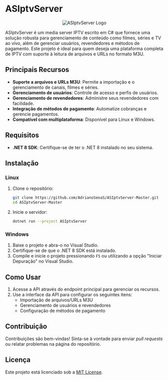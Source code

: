 # ASIptvServer
<p align="center">
<img src="https://github-production-user-asset-6210df.s3.amazonaws.com/61697830/395658951-90de0f84-d689-450f-8b42-3b565a6ebce5.png?X-Amz-Algorithm=AWS4-HMAC-SHA256&X-Amz-Credential=AKIAVCODYLSA53PQK4ZA%2F20241213%2Fus-east-1%2Fs3%2Faws4_request&X-Amz-Date=20241213T181814Z&X-Amz-Expires=300&X-Amz-Signature=fe9702376e944cd015b28570e8056042d0c2fa7f64e38e725fdacf67bdc539de&X-Amz-SignedHeaders=host" alt="ASIptvServer Logo" />
</p>

ASIptvServer é um media server IPTV escrito em C# que fornece uma solução robusta para gerenciamento de conteúdo como filmes, séries e TV ao vivo, além de gerenciar usuários, revendedores e métodos de pagamento. Este projeto é ideal para quem deseja uma plataforma completa de IPTV com suporte à leitura de arquivos e URLs no formato M3U.

## Principais Recursos

- **Suporte a arquivos e URLs M3U**: Permite a importação e o gerenciamento de canais, filmes e séries.
- **Gerenciamento de usuários**: Controle de acesso e perfis de usuários.
- **Gerenciamento de revendedores**: Administre seus revendedores com facilidade.
- **Integração de métodos de pagamento**: Automatize cobranças e gerencie pagamentos.
- **Compatível com multiplataforma**: Disponível para Linux e Windows.

## Requisitos

- **.NET 8 SDK**: Certifique-se de ter o .NET 8 instalado no seu sistema.

## Instalação

### Linux
1. Clone o repositório:
   ```bash
   git clone https://github.com/AdrianoSenaS/ASIptvServer-Master.git
   cd ASIptvServer-Master
   ```

2. Inicie o servidor:
   ```bash
   dotnet run --project ASIptvServer
   ```

### Windows
1. Baixe o projeto e abra-o no Visual Studio.
2. Certifique-se de que o .NET 8 SDK está instalado.
3. Compile e inicie o projeto pressionando `F5` ou utilizando a opção "Iniciar Depuração" no Visual Studio.

## Como Usar
1. Acesse a API através do endpoint principal para gerenciar os recursos.
2. Use a interface da API para configurar os seguintes itens:
   - Importação de arquivos/URLs M3U
   - Gerenciamento de usuários e revendedores
   - Configuração de métodos de pagamento

## Contribuição
Contribuições são bem-vindas! Sinta-se à vontade para enviar *pull requests* ou relatar problemas na página do repositório.

## Licença
Este projeto está licenciado sob a [MIT License](LICENSE).

